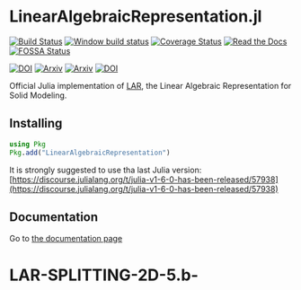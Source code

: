 # LinearAlgebraicRepresentation.jl

[![Build Status](https://travis-ci.org/cvdlab/LinearAlgebraicRepresentation.jl.svg?branch=master)](https://travis-ci.org/cvdlab/LinearAlgebraicRepresentation.jl)
[![Window build status](https://ci.appveyor.com/api/projects/status/6hjh8qx2u4asr73a/branch/master?svg=true)](https://ci.appveyor.com/project/furio/linearalgebraicrepresentation-jl/branch/master)
[![Coverage Status](https://coveralls.io/repos/github/cvdlab/LinearAlgebraicRepresentation.jl/badge.svg?branch=master)](https://coveralls.io/github/cvdlab/LinearAlgebraicRepresentation.jl?branch=master)
[![Read the Docs](https://img.shields.io/readthedocs/pip.svg)](https://cvdlab.github.io/Lar.jl/)
[![FOSSA Status](https://app.fossa.io/api/projects/git%2Bgithub.com%2Fcvdlab%2FLinearAlgebraicRepresentation.jl.svg?type=shield)](https://app.fossa.io/projects/git%2Bgithub.com%2Fcvdlab%2FLinearAlgebraicRepresentation.jl?ref=badge_shield)

[![DOI](https://zenodo.org/badge/doi/10.1016/j.cad.2013.08.044.svg)](http://dx.doi.org/10.1016/j.cad.2013.08.044)
[![Arxiv](http://img.shields.io/badge/Arxiv-1704.00142-b31b1b.svg)](https://arxiv.org/abs/1704.00142)
[![Arxiv](http://img.shields.io/badge/Arxiv-1710.07819-b31b1b.svg)](https://arxiv.org/abs/1710.07819)
[![DOI](https://zenodo.org/badge/doi/10.1145/3401988.svg)](https://dx.doi.org/10.1145/3401988)


Official Julia implementation of [LAR](http://dx.doi.org/10.1016/j.cad.2013.08.044), the Linear Algebraic Representation for Solid Modeling.  

## Installing

```julia
using Pkg
Pkg.add("LinearAlgebraicRepresentation")
```
It is strongly suggested to use tha last Julia version:
[https://discourse.julialang.org/t/julia-v1-6-0-has-been-released/57938](https://discourse.julialang.org/t/julia-v1-6-0-has-been-released/57938)

## Documentation

Go to [the documentation page](https://cvdlab.github.io/LinearAlgebraicRepresentation.jl/)

# LAR-SPLITTING-2D-5.b-
